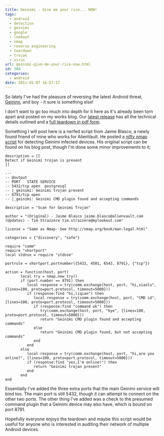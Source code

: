 ```yaml
---
title: Geinimi - Give me your rice... NOW!
tags:
  - android
  - detection
  - geinimi
  - google
  - lookout
  - nmap
  - reverse engineering
  - teardown
  - trojan
  - virus
url: geinimi-give-me-your-rice-now.html
id: 386
categories:
  - android
date: 2011-01-07 16:57:17
---
```


So lately I've had the pleasure of reversing the latest Android threat, [Geinimi](http://blog.mylookout.com/2010/12/geinimi_trojan/), and boy - it sure is something else!

I don't want to go too much into depth for it here as it's already been torn apart and posted on my works blog. Our [latest release](http://blog.mylookout.com/2011/01/geinimi-trojan-technical-analysis/) has all the technical details outlined and a [full teardown in pdf form](http://blog.mylookout.com/_media/Geinimi_Trojan_Teardown.pdf).

Something I will post here is a nerfed script from Jaime Blasco, a newly found friend of mine who works for AlienVault. He posted a [nifty nmap script](http://www.alienvault.com/blog/jaime/2011/Jan/04) for detecting Geinimi infected devices. His original script can be found on his blog post, though I'm done some minor improvements to it;

```
description = [[
Detect if Geinimi trojan is present
]]

---
-- @output
-- PORT   STATE SERVICE
-- 5432/tcp open  postgresql
-- |_geinimi: Geinimi trojan present
-- 8791/tcp open
-- |_geinimi: Geinimi CMD plugin found and accepting commands

description = "Scan for Geinimi Trojan"

author = "(Original) - Jaime Blasco jaime.blasco@alienvault.com (Updates) - Tim Strazzere tim.strazzere@mylookout.com"

license = "Same as Nmap--See http://nmap.org/book/man-legal.html"

categories = {"discovery", "safe"}

require "comm"
require "shortport"
local stdnse = require "stdnse"

portrule = shortport.portnumber({5432, 4501, 6543, 8791}, {"tcp"})

action = function(host, port)
       local try = nmap.new_try()
       if (port.number == 8791) then
          local response = try(comm.exchange(host, port, "hi,xiaolu", {lines=100, proto=port.protocol, timeout=5000}))
          if (response:find "hi,liqian") then
             local response = try(comm.exchange(host, port, "CMD id", {lines=100, proto=port.protocol, timeout=5000}))
             if (response:find "command ok") then
                try(comm.exchange(host, port, "bye", {lines=100, proto=port.protocol, timeout=5000}))
                return "Geinimi CMD plugin found and accepting commands"
             else
                return "Geinimi CMD plugin found, but not accepting commands"
             end
          end
       else
          local response = try(comm.exchange(host, port, "hi,are you online?", {lines=100, proto=port.protocol, timeout=5000}))
          if (response:find "yes,I'm online!") then
             return "Geinimi trojan present"
          end
       end
end
```

Essentially I've added the three extra ports that the main Geinimi service will bind too. The main port is still 5432, though it can attempt to connect on the other two ports. The other thing I've added was a check to the presumed command plugin that a Geinimi device may also have, which is bound on port 8791.

Hopefully everyone enjoys the teardown and maybe this script would be useful for anyone who is interested in auditing their network of multiple Android devices.
